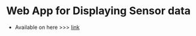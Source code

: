 # Web App for Displaying Sensor data
* Available on here >>> [link](http://lsbu-sensors.herokuapp.com/)